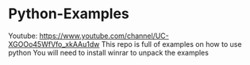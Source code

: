 # Python-Examples
Youtube: https://www.youtube.com/channel/UC-XGOOo45WfVfo_xkAAu1dw
This repo is full of examples on how to use python
You will need to install winrar to unpack the examples
